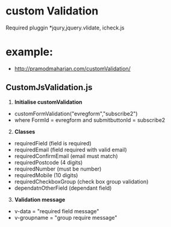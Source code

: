 # custom Validation 
Required pluggin *jqury,jquery.vlidate, icheck.js
# example:
* http://pramodmaharjan.com/customValidation/

## CustomJsValidation.js
1. **Initialise customValidation**
  * customFormValidation("evregform","subscribe2")
  * where  FormId = evregform and  submitbuttonId = subscribe2

2. **Classes**
  * requiredField (field is required)
  * requiredEmail (field required with valid email)
  * requiredConfirmEmail (email must match)
  * requiredPostcode (4 digits)
  * requiredNumber (must be number)
  * requiredMobile (10 digits)
  * requiredCheckboxGroup (check box group validation)
  * dependatnOtherField (dependant field)
  
3. **Validation message**
  * v-data = "required field message"
  * v-groupname = "group require message"
